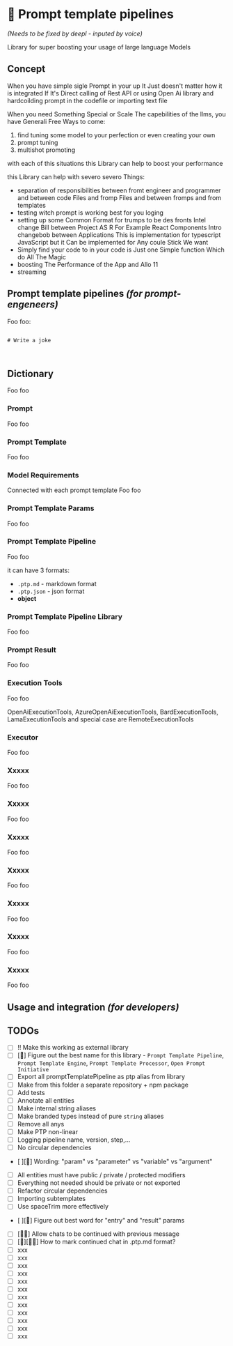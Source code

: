 # 🌠 Prompt template pipelines

*(Needs to be fixed by deepl - inputed by voice)*

Library for super boosting your usage of large language Models



## Concept


When you have simple sigle Prompt in your up It Just doesn't matter how it is integrated If It's Direct calling of Rest API or using Open Ai library and hardcoilding prompt in the codefile or importing text file

When you need Something Special or Scale The capebilities of the llms, you have Generali Free Ways to come:

1) find tuning some model to your perfection or even creating your own
2) prompt tuning
3) multishot promoting 

with each of this situations this Library can help to boost your performance

this Library can help with severo severo Things:

- separation of responsibilities between fromt engineer and programmer and between code Files and fromp Files and between fromps and from templates
- testing witch prompt is working best for you loging
- setting up some Common Format for trumps to be des fronts Intel change Bill between Project AS R For Example React Components Intro changebob between Applications This is implementation for typescript JavaScript but it Can be implemented for Any coule Stick We want
- Simply find your code to in your code is Just one Simple function Which do All The Magic
- boosting The Performance of the App and Allo 11
- streaming 

## Prompt template pipelines _(for prompt-engeneers)_

Foo foo:

```

# Write a joke



```

## Dictionary

Foo foo

### Prompt

Foo foo

### Prompt Template

Foo foo

### Model Requirements

Connected with each prompt template
Foo foo

### Prompt Template Params

Foo foo

### Prompt Template Pipeline

Foo foo

it can have 3 formats:

-   `.ptp.md` - markdown format
-   `.ptp.json` - json format
-   **object**

### Prompt Template Pipeline **Library**

Foo foo

### Prompt Result

Foo foo

### Execution Tools

Foo foo

OpenAiExecutionTools, AzureOpenAiExecutionTools, BardExecutionTools, LamaExecutionTools
and special case are RemoteExecutionTools

### Executor

Foo foo

### Xxxxx

Foo foo

### Xxxxx

Foo foo

### Xxxxx

Foo foo

### Xxxxx

Foo foo

### Xxxxx

Foo foo

### Xxxxx

Foo foo

### Xxxxx

Foo foo

## Usage and integration _(for developers)_

## TODOs

-   [ ] !! Make this working as external library
-   [ ] [🧠] Figure out the best name for this library - `Prompt Template Pipeline`, `Prompt Template Engine`, `Prompt Template Processor`, `Open Prompt Initiative`
-   [ ] Export all promptTemplatePipeline as ptp alias from library
-   [ ] Make from this folder a separate repository + npm package
-   [ ] Add tests
-   [ ] Annotate all entities
-   [ ] Make internal string aliases
-   [ ] Make branded types instead of pure `string` aliases
-   [ ] Remove all anys
-   [ ] Make PTP non-linear
-   [ ] Logging pipeline name, version, step,...
-   [ ] No circular dependencies
-   [ ][🧠] Wording: "param" vs "parameter" vs "variable" vs "argument"
-   [ ] All entities must have public / private / protected modifiers
-   [ ] Everything not needed should be private or not exported
-   [ ] Refactor circular dependencies
-   [ ] Importing subtemplates
-   [ ] Use spaceTrim more effectively
-   [ ][🧠] Figure out best word for "entry" and "result" params
-   [ ] [🤹‍♂️] Allow chats to be continued with previous message
-   [ ] [🧠][🤹‍♂️] How to mark continued chat in .ptp.md format?
-   [ ] xxx
-   [ ] xxx
-   [ ] xxx
-   [ ] xxx
-   [ ] xxx
-   [ ] xxx
-   [ ] xxx
-   [ ] xxx
-   [ ] xxx
-   [ ] xxx
-   [ ] xxx
-   [ ] xxx
